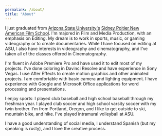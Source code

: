 ```yaml
---
permalink: /about/
title: "About"
---
```


I just graduated from [Arizona State University's](asu.edu) [Sidney Poitier New American Film School](https://film.asu.edu/). I'm majored in Film and Media Production, with an emphasis on Editing. My dream is to work in sports, music, or gaming videography or to create documentaries. While I have focused on editing at ASU, I also have interests in videography and cinematography, and I've taken all of the classes offered in Cinematography. 

I'm fluent in Adobe Premiere Pro and have used it to edit most of my projects. I've done coloring in Davinci Resolve and have experience in Sony Vegas. I use After Effects to create motion graphics and other animated projects. I am comfortable with basic camera and lighting equipment. I have experience with Google and Microsoft Office applications for word processing and presentations.

I enjoy sports: I played club baseball and high school baseball through my freshman year. I played club soccer and high school varsity soccer with my twin brother. I'm from Portland, Oregon, and I like to get outside to ski, mountain bike, and hike. I've played intramural volleyball at ASU.

I have a good understanding of social media, I understand Spanish (but my speaking is rusty), and I love the creative process.